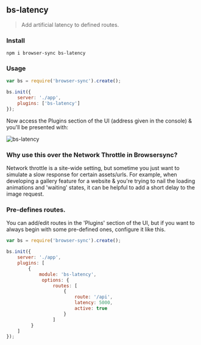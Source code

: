 ## bs-latency

> Add artificial latency to defined routes.

### Install

```shell
npm i browser-sync bs-latency
```

### Usage

```js
var bs = require('browser-sync').create();

bs.init({
    server: './app',
    plugins: ['bs-latency']
});
``` 

Now access the Plugins section of the UI (address given in the console)
& you'll be presented with:

![bs-latency](http://i.giphy.com/d4bmzddk72QKsXeM.gif)

### Why use this over the Network Throttle in Browsersync?

Network throttle is a site-wide setting, but sometime you just want to
simulate a slow response for certain assets/urls. For example, when developing
a gallery feature for a website & you're trying to nail the loading animations
and 'waiting' states, it can be helpful to add a short delay to the image request.


### Pre-defines routes.

You can add/edit routes in the 'Plugins' section of the UI, but if you want to always begin
with some pre-defined ones, configure it like this.

```js
var bs = require('browser-sync').create();

bs.init({
    server: './app',
    plugins: [
        {
            module: 'bs-latency',
             options: {
                 routes: [
                     {
                         route: '/api',
                         latency: 5000,
                         active: true
                     }
                 ]
         }
    ]
});
```
